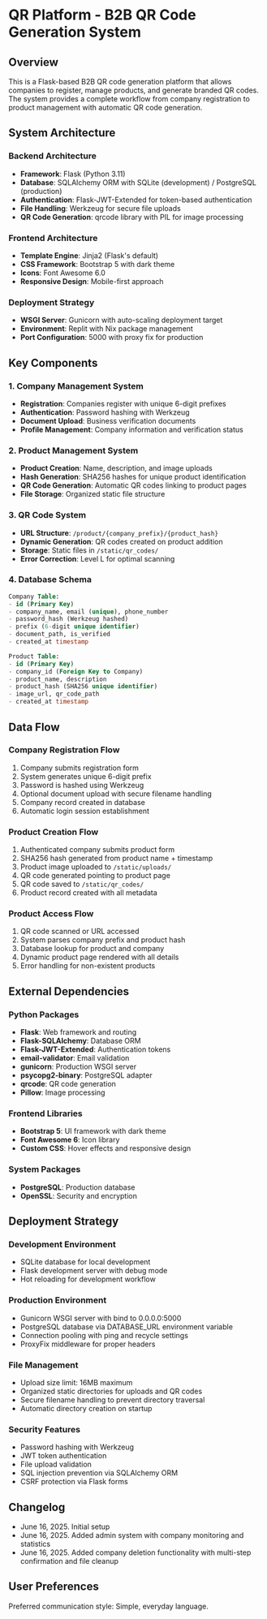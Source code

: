 # QR Platform - B2B QR Code Generation System

## Overview

This is a Flask-based B2B QR code generation platform that allows companies to register, manage products, and generate branded QR codes. The system provides a complete workflow from company registration to product management with automatic QR code generation.

## System Architecture

### Backend Architecture
- **Framework**: Flask (Python 3.11)
- **Database**: SQLAlchemy ORM with SQLite (development) / PostgreSQL (production)
- **Authentication**: Flask-JWT-Extended for token-based authentication
- **File Handling**: Werkzeug for secure file uploads
- **QR Code Generation**: qrcode library with PIL for image processing

### Frontend Architecture
- **Template Engine**: Jinja2 (Flask's default)
- **CSS Framework**: Bootstrap 5 with dark theme
- **Icons**: Font Awesome 6.0
- **Responsive Design**: Mobile-first approach

### Deployment Strategy
- **WSGI Server**: Gunicorn with auto-scaling deployment target
- **Environment**: Replit with Nix package management
- **Port Configuration**: 5000 with proxy fix for production

## Key Components

### 1. Company Management System
- **Registration**: Companies register with unique 6-digit prefixes
- **Authentication**: Password hashing with Werkzeug
- **Document Upload**: Business verification documents
- **Profile Management**: Company information and verification status

### 2. Product Management System
- **Product Creation**: Name, description, and image uploads
- **Hash Generation**: SHA256 hashes for unique product identification
- **QR Code Generation**: Automatic QR codes linking to product pages
- **File Storage**: Organized static file structure

### 3. QR Code System
- **URL Structure**: `/product/{company_prefix}/{product_hash}`
- **Dynamic Generation**: QR codes created on product addition
- **Storage**: Static files in `/static/qr_codes/`
- **Error Correction**: Level L for optimal scanning

### 4. Database Schema
```sql
Company Table:
- id (Primary Key)
- company_name, email (unique), phone_number
- password_hash (Werkzeug hashed)
- prefix (6-digit unique identifier)
- document_path, is_verified
- created_at timestamp

Product Table:
- id (Primary Key)
- company_id (Foreign Key to Company)
- product_name, description
- product_hash (SHA256 unique identifier)
- image_url, qr_code_path
- created_at timestamp
```

## Data Flow

### Company Registration Flow
1. Company submits registration form
2. System generates unique 6-digit prefix
3. Password is hashed using Werkzeug
4. Optional document upload with secure filename handling
5. Company record created in database
6. Automatic login session establishment

### Product Creation Flow
1. Authenticated company submits product form
2. SHA256 hash generated from product name + timestamp
3. Product image uploaded to `/static/uploads/`
4. QR code generated pointing to product page
5. QR code saved to `/static/qr_codes/`
6. Product record created with all metadata

### Product Access Flow
1. QR code scanned or URL accessed
2. System parses company prefix and product hash
3. Database lookup for product and company
4. Dynamic product page rendered with all details
5. Error handling for non-existent products

## External Dependencies

### Python Packages
- **Flask**: Web framework and routing
- **Flask-SQLAlchemy**: Database ORM
- **Flask-JWT-Extended**: Authentication tokens
- **email-validator**: Email validation
- **gunicorn**: Production WSGI server
- **psycopg2-binary**: PostgreSQL adapter
- **qrcode**: QR code generation
- **Pillow**: Image processing

### Frontend Libraries
- **Bootstrap 5**: UI framework with dark theme
- **Font Awesome 6**: Icon library
- **Custom CSS**: Hover effects and responsive design

### System Packages
- **PostgreSQL**: Production database
- **OpenSSL**: Security and encryption

## Deployment Strategy

### Development Environment
- SQLite database for local development
- Flask development server with debug mode
- Hot reloading for development workflow

### Production Environment
- Gunicorn WSGI server with bind to 0.0.0.0:5000
- PostgreSQL database via DATABASE_URL environment variable
- Connection pooling with ping and recycle settings
- ProxyFix middleware for proper headers

### File Management
- Upload size limit: 16MB maximum
- Organized static directories for uploads and QR codes
- Secure filename handling to prevent directory traversal
- Automatic directory creation on startup

### Security Features
- Password hashing with Werkzeug
- JWT token authentication
- File upload validation
- SQL injection prevention via SQLAlchemy ORM
- CSRF protection via Flask forms

## Changelog
- June 16, 2025. Initial setup
- June 16, 2025. Added admin system with company monitoring and statistics
- June 16, 2025. Added company deletion functionality with multi-step confirmation and file cleanup

## User Preferences

Preferred communication style: Simple, everyday language.